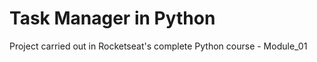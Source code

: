 <h1>Task Manager in Python</h1>
<p>Project carried out in Rocketseat's complete Python course - Module_01 </p>
